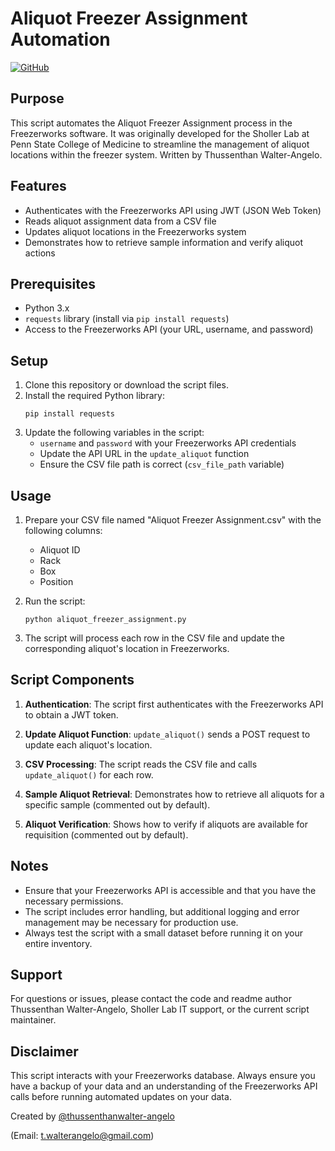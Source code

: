 # Aliquot Freezer Assignment Automation

[![GitHub](https://img.shields.io/badge/GitHub-thussenthanwalter--angelo-blue?style=flat&logo=github)](https://github.com/thussenthanwalter-angelo)


## Purpose
This script automates the Aliquot Freezer Assignment process in the Freezerworks software. It was originally developed for the Sholler Lab at Penn State College of Medicine to streamline the management of aliquot locations within the freezer system. Written by Thussenthan Walter-Angelo.

## Features
- Authenticates with the Freezerworks API using JWT (JSON Web Token)
- Reads aliquot assignment data from a CSV file
- Updates aliquot locations in the Freezerworks system
- Demonstrates how to retrieve sample information and verify aliquot actions

## Prerequisites
- Python 3.x
- `requests` library (install via `pip install requests`)
- Access to the Freezerworks API (your URL, username, and password)

## Setup
1. Clone this repository or download the script files.
2. Install the required Python library:
   ```
   pip install requests
   ```
3. Update the following variables in the script:
   - `username` and `password` with your Freezerworks API credentials
   - Update the API URL in the `update_aliquot` function
   - Ensure the CSV file path is correct (`csv_file_path` variable)

## Usage
1. Prepare your CSV file named "Aliquot Freezer Assignment.csv" with the following columns:
   - Aliquot ID
   - Rack
   - Box
   - Position

2. Run the script:
   ```
   python aliquot_freezer_assignment.py
   ```

3. The script will process each row in the CSV file and update the corresponding aliquot's location in Freezerworks.

## Script Components
1. **Authentication**: The script first authenticates with the Freezerworks API to obtain a JWT token.

2. **Update Aliquot Function**: `update_aliquot()` sends a POST request to update each aliquot's location.

3. **CSV Processing**: The script reads the CSV file and calls `update_aliquot()` for each row.

4. **Sample Aliquot Retrieval**: Demonstrates how to retrieve all aliquots for a specific sample (commented out by default).

5. **Aliquot Verification**: Shows how to verify if aliquots are available for requisition (commented out by default).

## Notes
- Ensure that your Freezerworks API is accessible and that you have the necessary permissions.
- The script includes error handling, but additional logging and error management may be necessary for production use.
- Always test the script with a small dataset before running it on your entire inventory.

## Support
For questions or issues, please contact the code and readme author Thussenthan Walter-Angelo, Sholler Lab IT support, or the current script maintainer.

## Disclaimer
This script interacts with your Freezerworks database. Always ensure you have a backup of your data and an understanding of the Freezerworks API calls before running automated updates on your data.

Created by [@thussenthanwalter-angelo](https://github.com/thussenthanwalter-angelo)

(Email: t.walterangelo@gmail.com)



